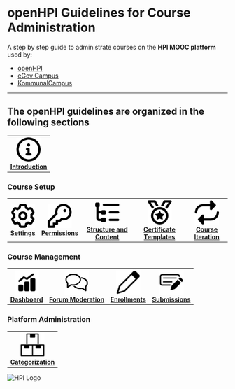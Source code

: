 # openHPI Guidelines for Course Administration

A step by step guide to administrate courses on the **HPI MOOC platform** used by:

- <a href="https://open.hpi.de/" target="_blank">openHPI</a>
- <a href="https://egov-campus.org/" target="_blank">eGov Campus</a>
- <a href="https://lernen.kommunalcampus.de/" target="_blank">KommunalCampus</a>

- - -

## The openHPI guidelines are organized in the following sections


<table border="0" width="100%" height="auto">
    <tr>
        <th style="border-collapse:separate; text-align:center" border="1"><a href="https://teachingteamguidelines.readthedocs.io/courseadministration/platform_tour/"><img src="img/01-icon-intro.png" width="55px" height="55px"/></a> <br> <a href="https://teachingteamguidelines.readthedocs.io/courseadministration/platform_tour/">Introduction</a></th>
    </tr>
</table>

### Course Setup
<table border="0" width="100%" height="auto">
    <tr>
        <th style="border-collapse:separate; text-align:center" border="1"><a href="https://teachingteamguidelines.readthedocs.io/courseadministration/courseproperties/"><img src="img/02-icon-properties.png" width="55px" height="55px"/></a> <br> <a href="https://teachingteamguidelines.readthedocs.io/courseadministration/courseproperties/">Settings</a></th>
        <th style="border-collapse:separate; text-align:center" border="1"><a href="https://teachingteamguidelines.readthedocs.io/courseadministration/permissions/"><img src="img/03-icon-permissions.png" width="55px" height="55px"/></a> <br> <a href="https://teachingteamguidelines.readthedocs.io/courseadministration/permissions/">Permissions</a></th>    
        <th style="border-collapse:separate; text-align:center" border="1"><a href="https://teachingteamguidelines.readthedocs.io/courseadministration/addcontent/modules/"><img src="img/04-icon-structure.png" width="55px" height="55px"/></a> <br> <a href="https://teachingteamguidelines.readthedocs.io/courseadministration/addcontent/modules/">Structure and Content</a></th>
        <th style="border-collapse:separate; text-align:center" border="1"><a href="https://teachingteamguidelines.readthedocs.io/courseadministration/certificatetemplates/"><img src="img/05-icon-certificates.png" width="55px" height="55px"/></a> <br> <a href="https://teachingteamguidelines.readthedocs.io/courseadministration/certificatetemplates/">Certificate Templates</a></th>
        <th style="border-collapse:separate; text-align:center" border="1"><a href="https://teachingteamguidelines.readthedocs.io/courseadministration/createcourseiteration/"><img src="img/07-icon-course-iteration.png" width="55px" height="55px"/></a> <br> <a href="https://teachingteamguidelines.readthedocs.io/courseadministration/createcourseiteration/">Course Iteration</a></th>
    </tr>
</table>

### Course Management
<table border="0" width="100%" height="auto">
    <tr>
        <th style="border-collapse:separate; text-align:center" border="1"><a href="https://teachingteamguidelines.readthedocs.io/features/coursemanagement/dashboard/"><img src="img/icon-dashboard.jpg" width="55px" height="55px"/></a> <br> <a href="https://teachingteamguidelines.readthedocs.io/features/coursemanagement/dashboard/">Dashboard</a></th>
        <th style="border-collapse:separate; text-align:center" border="1"><a href="https://teachingteamguidelines.readthedocs.io/features/coursemanagement/pinboardabusereports/"><img src="img/icon-forum-moderation.jpg" width="55px" height="55px"/></a> <br> <a href="https://teachingteamguidelines.readthedocs.io/features/coursemanagement/pinboardabusereports/">Forum Moderation</a></th>
        <th style="border-collapse:separate; text-align:center" border="1"><a href="https://teachingteamguidelines.readthedocs.io/features/coursemanagement/studentenrollments/"><img src="img/icon-enrollments.jpg" width="55px" height="55px"/></a> <br> <a href="https://teachingteamguidelines.readthedocs.io/features/coursemanagement/studentenrollments/">Enrollments</a></th>
        <th style="border-collapse:separate; text-align:center" border="1"><a href="https://teachingteamguidelines.readthedocs.io/features/coursemanagement/studentsubmissions/"><img src="img/icon-submissions.jpg" width="55px" height="55px"/></a> <br> <a href="https://teachingteamguidelines.readthedocs.io/features/coursemanagement/studentsubmissions/">Submissions</a></th>
    </tr>
</table>

### Platform Administration
<table border="0" width="100%" height="auto">
    <tr>
        <th style="border-collapse:separate; text-align:center" border="1"><a href="https://teachingteamguidelines.readthedocs.io/platformadministration/categorization/"><img src="img/icon-categorization.png" width="55px" height="55px"/></a> <br> <a href="https://teachingteamguidelines.readthedocs.io/platformadministration/categorization/">Categorization</a></th>
    </tr>
</table>

![HPI Logo](img/HPI_Logo.png)
